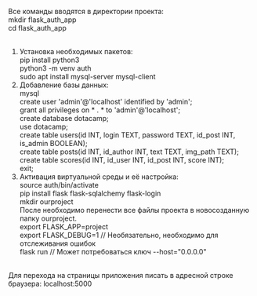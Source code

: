 Все команды вводятся в директории проекта:<br />
		mkdir flask_auth_app <br />
 		cd flask_auth_app<br />
<br />
1. Установка необходимых пакетов:<br />
		pip install python3<br />
		python3 -m venv auth<br />
		sudo apt install mysql-server mysql-client<br />
2. Добавление базы данных:<br />
   		mysql<br />
   		create user 'admin'@'localhost' identified by 'admin';<br />
   		grant all privileges on * . * to 'admin'@'localhost';<br />
   		create database dotacamp;<br />
   		use dotacamp;<br />
   		create table users(id INT, login TEXT, password TEXT, id_post INT, is_admin BOOLEAN);<br />
   		create table posts(id INT, id_author INT, text TEXT, img_path TEXT);<br />
   		create table scores(id INT, id_user INT, id_post INT, score INT);<br />
   		exit;<br />
4. Активация виртуальной среды и её настройка:<br />
		source auth/bin/activate<br />
		pip install flask flask-sqlalchemy flask-login<br />
		mkdir ourproject<br />
		После необходимо перенести все файлы проекта в новосозданную папку ourproject.<br />
		export FLASK_APP=project<br />
		export FLASK_DEBUG=1					// Необязательно, необходимо для отслеживания ошибок<br />
		flask run						// Может потребоваться ключ --host="0.0.0.0"<br />
<br />
Для перехода на страницы приложения писать в адресной строке браузера: localhost:5000<br />
